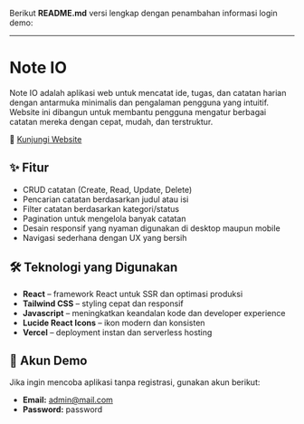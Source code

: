 Berikut **README.md** versi lengkap dengan penambahan informasi login demo:

---

# Note IO

Note IO adalah aplikasi web untuk mencatat ide, tugas, dan catatan harian dengan antarmuka minimalis dan pengalaman pengguna yang intuitif. Website ini dibangun untuk membantu pengguna mengatur berbagai catatan mereka dengan cepat, mudah, dan terstruktur.

🔗 [Kunjungi Website](https://note-io-zeta.vercel.app/)

## ✨ Fitur

* CRUD catatan (Create, Read, Update, Delete)
* Pencarian catatan berdasarkan judul atau isi
* Filter catatan berdasarkan kategori/status
* Pagination untuk mengelola banyak catatan
* Desain responsif yang nyaman digunakan di desktop maupun mobile
* Navigasi sederhana dengan UX yang bersih

## 🛠️ Teknologi yang Digunakan

* **React** – framework React untuk SSR dan optimasi produksi
* **Tailwind CSS** – styling cepat dan responsif
* **Javascript** – meningkatkan keandalan kode dan developer experience
* **Lucide React Icons** – ikon modern dan konsisten
* **Vercel** – deployment instan dan serverless hosting

## 🔑 Akun Demo

Jika ingin mencoba aplikasi tanpa registrasi, gunakan akun berikut:

* **Email:** [admin@mail.com](mailto:admin@mail.com)
* **Password:** password


